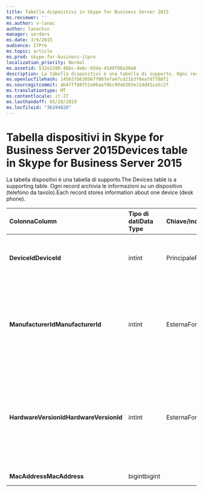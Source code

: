 ```yaml
---
title: Tabella dispositivi in Skype for Business Server 2015
ms.reviewer: ''
ms.author: v-lanac
author: lanachin
manager: serdars
ms.date: 3/9/2015
audience: ITPro
ms.topic: article
ms.prod: skype-for-business-itpro
localization_priority: Normal
ms.assetid: 532e2280-4bbc-4a6c-93da-45d9f80a30a0
description: La tabella dispositivi è una tabella di supporto. Ogni record archivia le informazioni su un dispositivo (telefono da tavolo).
ms.openlocfilehash: 145637b6385677007efa47cd21b3f0ea7d7f88f2
ms.sourcegitcommit: ab47ff88f51a96aaf8bc99a6303e114d41ca5c2f
ms.translationtype: MT
ms.contentlocale: it-IT
ms.lasthandoff: 05/20/2019
ms.locfileid: "36194820"
---
```

# <a name="devices-table-in-skype-for-business-server-2015"></a><span data-ttu-id="36c7b-104">Tabella dispositivi in Skype for Business Server 2015</span><span class="sxs-lookup"><span data-stu-id="36c7b-104">Devices table in Skype for Business Server 2015</span></span>
 
<span data-ttu-id="36c7b-105">La tabella dispositivi è una tabella di supporto.</span><span class="sxs-lookup"><span data-stu-id="36c7b-105">The Devices table is a supporting table.</span></span> <span data-ttu-id="36c7b-106">Ogni record archivia le informazioni su un dispositivo (telefono da tavolo).</span><span class="sxs-lookup"><span data-stu-id="36c7b-106">Each record stores information about one device (desk phone).</span></span>
  
|<span data-ttu-id="36c7b-107">**Colonna**</span><span class="sxs-lookup"><span data-stu-id="36c7b-107">**Column**</span></span>|<span data-ttu-id="36c7b-108">**Tipo di dati**</span><span class="sxs-lookup"><span data-stu-id="36c7b-108">**Data Type**</span></span>|<span data-ttu-id="36c7b-109">**Chiave/indice**</span><span class="sxs-lookup"><span data-stu-id="36c7b-109">**Key/Index**</span></span>|<span data-ttu-id="36c7b-110">**Dettagli**</span><span class="sxs-lookup"><span data-stu-id="36c7b-110">**Details**</span></span>|
|:-----|:-----|:-----|:-----|
|<span data-ttu-id="36c7b-111">**DeviceId**</span><span class="sxs-lookup"><span data-stu-id="36c7b-111">**DeviceId**</span></span> <br/> |<span data-ttu-id="36c7b-112">int</span><span class="sxs-lookup"><span data-stu-id="36c7b-112">int</span></span>  <br/> |<span data-ttu-id="36c7b-113">Principale</span><span class="sxs-lookup"><span data-stu-id="36c7b-113">Primary</span></span>  <br/> |<span data-ttu-id="36c7b-114">Numero univoco che identifica questa versione hardware.</span><span class="sxs-lookup"><span data-stu-id="36c7b-114">Unique number identifying this hardware version.</span></span>  <br/> |
|<span data-ttu-id="36c7b-115">**ManufacturerId**</span><span class="sxs-lookup"><span data-stu-id="36c7b-115">**ManufacturerId**</span></span> <br/> |<span data-ttu-id="36c7b-116">int</span><span class="sxs-lookup"><span data-stu-id="36c7b-116">int</span></span>  <br/> |<span data-ttu-id="36c7b-117">Esterna</span><span class="sxs-lookup"><span data-stu-id="36c7b-117">Foreign</span></span>  <br/> |<span data-ttu-id="36c7b-118">Fabbricante di questo dispositivo.</span><span class="sxs-lookup"><span data-stu-id="36c7b-118">Manufacturer of this device.</span></span> <span data-ttu-id="36c7b-119">Per altre informazioni, vedere la [tabella produttori in Skype for Business Server 2015](manufacturers.md) .</span><span class="sxs-lookup"><span data-stu-id="36c7b-119">See the [Manufacturers table in Skype for Business Server 2015](manufacturers.md) for more information.</span></span> <br/> |
|<span data-ttu-id="36c7b-120">**HardwareVersionId**</span><span class="sxs-lookup"><span data-stu-id="36c7b-120">**HardwareVersionId**</span></span> <br/> |<span data-ttu-id="36c7b-121">int</span><span class="sxs-lookup"><span data-stu-id="36c7b-121">int</span></span>  <br/> |<span data-ttu-id="36c7b-122">Esterna</span><span class="sxs-lookup"><span data-stu-id="36c7b-122">Foreign</span></span>  <br/> |<span data-ttu-id="36c7b-123">Versione hardware di questo dispositivo.</span><span class="sxs-lookup"><span data-stu-id="36c7b-123">Hardware version of this device.</span></span> <span data-ttu-id="36c7b-124">Per altre informazioni, vedere la [tabella HardwareVersions in Skype for Business Server 2015](hardwareversions.md) .</span><span class="sxs-lookup"><span data-stu-id="36c7b-124">See the [HardwareVersions table in Skype for Business Server 2015](hardwareversions.md) for more information.</span></span> <br/> |
|<span data-ttu-id="36c7b-125">**MacAddress**</span><span class="sxs-lookup"><span data-stu-id="36c7b-125">**MacAddress**</span></span> <br/> |<span data-ttu-id="36c7b-126">bigint</span><span class="sxs-lookup"><span data-stu-id="36c7b-126">bigint</span></span>  <br/> ||<span data-ttu-id="36c7b-127">Indirizzo MAC</span><span class="sxs-lookup"><span data-stu-id="36c7b-127">MAC Address</span></span>  <br/> |
   

